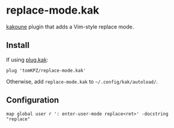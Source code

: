 # replace-mode.kak

[kakoune](http://kakoune.org) plugin that adds a Vim-style replace mode.

## Install

If using [plug.kak](https://github.com/andreyorst/plug.kak):
```
plug 'tomKPZ/replace-mode.kak'
```

Otherwise, add `replace-mode.kak` to `~/.config/kak/autoload/`.

## Configuration

```
map global user r ': enter-user-mode replace<ret>' -docstring "replace"
```
